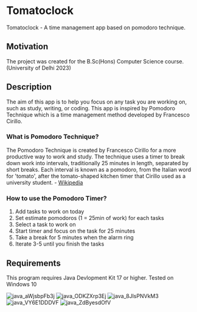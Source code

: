 # Tomatoclock
Tomatoclock - A time management app based on pomodoro technique.

## Motivation
The project was created for the B.Sc(Hons) Computer Science course. (University of Delhi 2023)

## Description
The aim of this app is to help you focus on any task you are working on, 
such as study, writing, or coding. This app is inspired by Pomodoro Technique
which is a time management method developed by Francesco Cirillo.

### What is Pomodoro Technique?
The Pomodoro Technique is created by Francesco Cirillo for a more productive way to work and study. The technique uses a timer to break down work into intervals, traditionally 25 minutes in length, separated by short breaks. Each interval is known as a pomodoro, from the Italian word for 'tomato', after the tomato-shaped kitchen timer that Cirillo used as a university student. - [Wikipedia](https://en.wikipedia.org/wiki/Pomodoro_Technique)

### How to use the Pomodoro Timer?
1. Add tasks to work on today
2. Set estimate pomodoros (1 = 25min of work) for each tasks
3. Select a task to work on
4. Start timer and focus on the task for 25 minutes
5. Take a break for 5 minutes when the alarm ring
6. Iterate 3-5 until you finish the tasks

## Requirements
This program requires Java Devlopment Kit 17 or higher.
Tested on Windows 10

![java_aWjsbpFb3j](https://user-images.githubusercontent.com/70256225/235187892-89aa5f74-3daa-4852-ab2f-b2828f9eae69.png)
![java_ODKZXrp3Ej](https://user-images.githubusercontent.com/70256225/235187988-b5291aae-53b6-4c92-96d2-29ab579b9fdc.png)
![java_8JlsPNVkM3](https://user-images.githubusercontent.com/70256225/235188002-6cf0713b-84c2-4945-85e4-210541e5e1d8.png)
![java_VY6E1DDDVF](https://user-images.githubusercontent.com/70256225/235188013-41c6e436-d387-4e5b-b2a5-da23271c30ef.png)
![java_ZdByesdOfV](https://user-images.githubusercontent.com/70256225/235188016-30903656-9e96-41cc-b1b4-efb39288e375.png)
